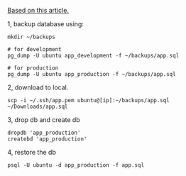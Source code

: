 [Based on this article.](http://www.thegeekstuff.com/2009/01/how-to-backup-and-restore-postgres-database-using-pg_dump-and-psql/)

1, backup database using:

```
mkdir ~/backups

# for development
pg_dump -U ubuntu app_development -f ~/backups/app.sql

# for production
pg_dump -U ubuntu app_production -f ~/backups/app.sql
```

2, download to local.

```
scp -i ~/.ssh/app.pem ubuntu@[ip]:~/backups/app.sql ~/Downloads/app.sql
```

3, drop db and create db

```
dropdb 'app_production'
createbd 'app_production'
```

4, restore the db

```
psql -U ubuntu -d app_production -f app.sql
```
